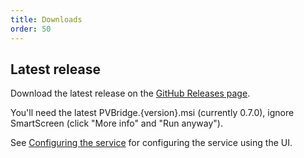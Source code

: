 ```yaml
---
title: Downloads
order: 50
---
```

## Latest release
Download the latest release on the [GitHub Releases page](https://github.com/CodeCasterNL/PVBridge/releases).

You'll need the latest PVBridge.{version}.msi (currently 0.7.0), ignore SmartScreen (click "More info" and "Run anyway").

See [Configuring the service](./configuration.md) for configuring the service using the UI.

